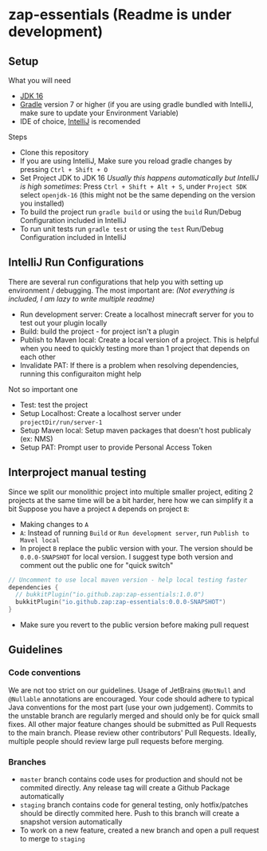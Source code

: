 # zap-essentials (Readme is under development)

## Setup
What you will need
- [JDK 16](https://www.oracle.com/java/technologies/javase-jdk16-downloads.html)
- [Gradle](https://gradle.org/install/) version 7 or higher (if you are using gradle bundled with IntelliJ, make sure to update your Environment Variable)
- IDE of choice, [IntelliJ](https://www.jetbrains.com/idea/) is recomended

Steps
- Clone this repository
- If you are using IntelliJ, Make sure you reload gradle changes by pressing `Ctrl + Shift + O`
- Set Project JDK to JDK 16 *Usually this happens automatically but IntelliJ is high sometimes*: Press `Ctrl + Shift + Alt + S`, under `Project SDK` select `openjdk-16` (this might not be the same depending on the version you installed)
- To build the project run `gradle build` or using the `build` Run/Debug Configuration included in IntelliJ
- To run unit tests run  `gradle test` or using the `test` Run/Debug Configuration included in IntelliJ

## IntelliJ Run Configurations
There are several  run configurations that help you with setting up environment / debugging. The most important are:
*(Not everything is included, I am lazy to write multiple readme)*
- Run development server: Create a localhost minecraft server for you to test out your plugin locally
- Build: build the project - for project isn't a plugin
- Publish to Maven local: Create a local version of a project. This is helpful when you need to quickly testing more than 1 project that depends on each other
- Invalidate PAT: If there is a problem when resolving dependencies, running this configuraiton might help

Not so important one
- Test: test the project
- Setup Localhost: Create a localhost server under `projectDir/run/server-1`
- Setup Maven local: Setup maven packages that doesn't host publicaly (ex: NMS)
- Setup PAT: Prompt user to provide Personal Access Token

## Interproject manual testing
Since we split our monolithic project into multiple smaller project, editing 2 projects at the same time will be a bit harder, here how we can simplify it a bit
Suppose you have a project `A` depends on project `B`:
- Making changes to `A`
- `A`: Instead of running `Build` or `Run development server`, run `Publish to Mavel local`
- In project `B` replace the public version with your. The version should be `0.0.0-SNAPSHOT` for local version. I suggest type both version and comment out the public one for "quick switch"
```kt
// Uncomment to use local maven version - help local testing faster
dependencies {
  // bukkitPlugin("io.github.zap:zap-essentials:1.0.0")
  bukkitPlugin("io.github.zap:zap-essentials:0.0.0-SNAPSHOT")
}
```
- Make sure you revert to the public version before making pull request


## Guidelines
### Code conventions
We are not too strict on our guidelines. Usage of JetBrains `@NotNull` and `@Nullable` annotations are encouraged. Your code should adhere to typical Java conventions for the most part (use your own judgement). Commits to the unstable branch are regularly merged and should only be for quick small fixes. All other major feature changes should be submitted as Pull Requests to the main branch. Please review other contributors' Pull Requests. Ideally, multiple people should review large pull requests before merging.

### Branches
- `master` branch contains code uses for production and should not be commited directly. Any release tag will create a Github Package automatically
- `staging` branch contains code for general testing, only hotfix/patches should be directly commited here. Push to this branch will create a snapshot version automatically
- To work on a new feature, created a new branch and open a pull request to merge to `staging`
